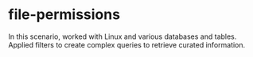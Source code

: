 # file-permissions
In this scenario, worked with Linux and various databases and tables. Applied filters to create complex queries to retrieve curated information. 
